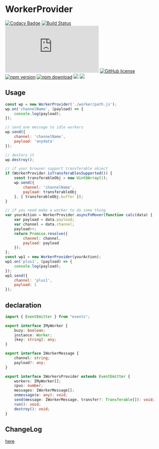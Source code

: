 # WorkerProvider

[![Codacy Badge](https://api.codacy.com/project/badge/Grade/12ae8b47df824f3ebd55ce4b10958589)](https://app.codacy.com/app/geeeger/WorkerProvider?utm_source=github.com&utm_medium=referral&utm_content=geeeger/WorkerProvider&utm_campaign=Badge_Grade_Dashboard)
[![Build Status](https://travis-ci.org/geeeger/WorkerProvider.svg?branch=master)](https://travis-ci.org/geeeger/WorkerProvider) [![gzip](https://badge-size.herokuapp.com/geeeger/WorkerProvider/master/lib/index.min.js?compression=gzip&style=flat-square)](https://github.com/geeeger/WorkerProvider/tree/master/lib) [![GitHub license](https://img.shields.io/badge/license-MIT-blue.svg)](https://github.com/geeeger/WorkerProvider/blob/master/LICENSE) [![npm version](https://img.shields.io/npm/v/worker-provider.svg?style=flat)](https://www.npmjs.com/package/worker-provider) [![npm download](https://img.shields.io/npm/dw/worker-provider.svg)](https://www.npmjs.com/package/worker-provider) ![](https://img.shields.io/codecov/c/github/geeeger/WorkerProvider.svg) [![](https://data.jsdelivr.com/v1/package/npm/worker-provider/badge)](https://www.jsdelivr.com/package/npm/worker-provider)

## Usage

```javascript
const wp = new WorkerProvider('./worker/path.js');
wp.on('channelName', (payload) => {
    console.log(payload);
});

// send one message to idle workers
wp.send({
    channel: 'channelName',
    payload: 'anydata'
});

// destory it
wp.destroy();

// if your browser support transferable object
if (WorkerProvider.isTransferablesSupported()) {
    const transferableObj = new Uint8Array(1);
    wp.send({
        channel: 'channelName',
        payload: transferableObj
    }, [ transferableObj.buffer ]);
}

// if you need make a worker to do some thing
var yourAction = WorkerProvider.asyncFnMover(function calc(data) {
    var payload = data.payload;
    var channel = data.channel;
    payload++;
    return Promise.resolve({
        channel: channel,
        payload: payload
    });
};
const wp1 = new WorkerProvider(yourAction);
wp1.on('plus1', (payload) => {
    console.log(payload);
});
wp1.send({
    channel: 'plus1',
    payload: 1
});
```

## declaration

```typescript
import { EventEmitter } from "events";

export interface IMyWorker {
    buzy: boolean;
    instance: Worker;
    [key: string]: any;
}

export interface IWorkerMessage {
    channel: string;
    payload?: any;
}

export interface IWorkersProvider extends EventEmitter {
    workers: IMyWorker[];
    cpus: number;
    messages: IWorkerMessage[];
    onmessage(e: any): void;
    send(message: IWorkerMessage, transfer?: Transferable[]): void;
    run(): void;
    destroy(): void;
}

```

## ChangeLog

[here](./CHANGELOG.md)

